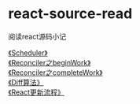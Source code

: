 # react-source-read
阅读react源码小记

[《Scheduler》](./Scheduler.md)<br />[《Reconciler之beginWork》](./beginWork.md)<br />[《Reconciler之completeWork》](./completeWork.md)<br />[《Diff算法》](./Diff%E7%AE%97%E6%B3%95.md)<br />[《React更新流程》](./React%E6%9B%B4%E6%96%B0%E6%B5%81%E7%A8%8B.md)